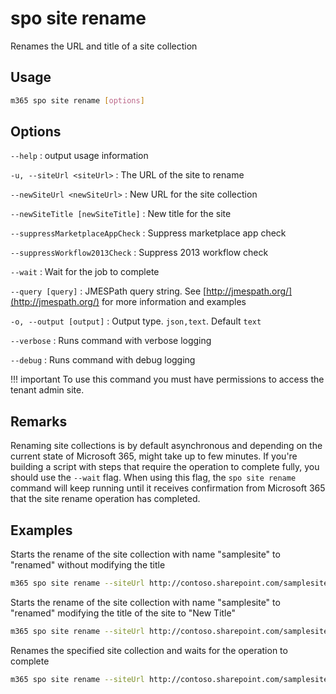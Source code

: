 # spo site rename

Renames the URL and title of a site collection

## Usage

```sh
m365 spo site rename [options]
```

## Options

`--help`
: output usage information

`-u, --siteUrl <siteUrl>`
: The URL of the site to rename

`--newSiteUrl <newSiteUrl>`
: New URL for the site collection

`--newSiteTitle [newSiteTitle]`
: New title for the site

`--suppressMarketplaceAppCheck`
: Suppress marketplace app check

`--suppressWorkflow2013Check`
: Suppress 2013 workflow check

`--wait`
: Wait for the job to complete

`--query [query]`
: JMESPath query string. See [http://jmespath.org/](http://jmespath.org/) for more information and examples

`-o, --output [output]`
: Output type. `json,text`. Default `text`

`--verbose`
: Runs command with verbose logging

`--debug`
: Runs command with debug logging

!!! important
    To use this command you must have permissions to access the tenant admin site.

## Remarks

Renaming site collections is by default asynchronous and depending on the current state of Microsoft 365, might take up to few minutes. If you're building a script with steps that require the operation to complete fully, you should use the `--wait` flag. When using this flag, the `spo site rename` command  will keep running until it receives confirmation from Microsoft 365 that the site rename operation has completed.

## Examples

Starts the rename of the site collection with name "samplesite" to "renamed" without modifying the title

```sh
m365 spo site rename --siteUrl http://contoso.sharepoint.com/samplesite --newSiteUrl http://contoso.sharepoint.com/renamed
```

Starts the rename of the site collection with name "samplesite" to "renamed" modifying the title of the site to "New Title"

```sh
m365 spo site rename --siteUrl http://contoso.sharepoint.com/samplesite --newSiteUrl http://contoso.sharepoint.com/renamed --newSiteTitle "New Title"
```

Renames the specified site collection and waits for the operation to complete

```sh
m365 spo site rename --siteUrl http://contoso.sharepoint.com/samplesite --newSiteUrl http://contoso.sharepoint.com/renamed --newSiteTitle "New Title" --wait
```
